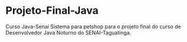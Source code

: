 # Projeto-Final-Java
Curso Java-Senai
Sistema para petshop para o projeto final do curso de Desenvolvedor Java Noturno do SENAI-Taguatinga.
